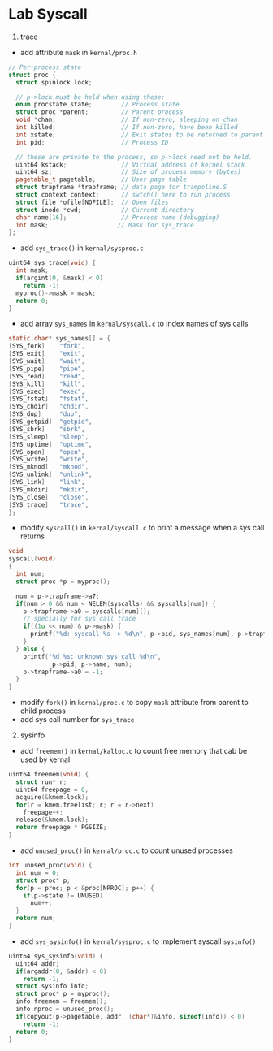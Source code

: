 # Lab Syscall

1. trace

- add attribute `mask` in `kernal/proc.h` 
```cpp
// Per-process state
struct proc {
  struct spinlock lock;

  // p->lock must be held when using these:
  enum procstate state;        // Process state
  struct proc *parent;         // Parent process
  void *chan;                  // If non-zero, sleeping on chan
  int killed;                  // If non-zero, have been killed
  int xstate;                  // Exit status to be returned to parent's wait
  int pid;                     // Process ID

  // these are private to the process, so p->lock need not be held.
  uint64 kstack;               // Virtual address of kernel stack
  uint64 sz;                   // Size of process memory (bytes)
  pagetable_t pagetable;       // User page table
  struct trapframe *trapframe; // data page for trampoline.S
  struct context context;      // swtch() here to run process
  struct file *ofile[NOFILE];  // Open files
  struct inode *cwd;           // Current directory
  char name[16];               // Process name (debugging)
  int mask;                   // Mask for sys_trace
};
``` 

- add `sys_trace()` in `kernal/sysproc.c`
```cpp
uint64 sys_trace(void) {
  int mask;
  if(argint(0, &mask) < 0)
    return -1;
  myproc()->mask = mask;
  return 0;
}
```

- add array `sys_names` in `kernal/syscall.c` to index names of sys calls
```c
static char* sys_names[] = {
[SYS_fork]    "fork",
[SYS_exit]    "exit",
[SYS_wait]    "wait",
[SYS_pipe]    "pipe",
[SYS_read]    "read",
[SYS_kill]    "kill",
[SYS_exec]    "exec",
[SYS_fstat]   "fstat",
[SYS_chdir]   "chdir",
[SYS_dup]     "dup",
[SYS_getpid]  "getpid",
[SYS_sbrk]    "sbrk",
[SYS_sleep]   "sleep",
[SYS_uptime]  "uptime",
[SYS_open]    "open",
[SYS_write]   "write",
[SYS_mknod]   "mknod",
[SYS_unlink]  "unlink",
[SYS_link]    "link",
[SYS_mkdir]   "mkdir",
[SYS_close]   "close",
[SYS_trace]   "trace",
};
```

- modify `syscall()` in `kernal/syscall.c` to print a message when a sys call returns 
```cpp
void
syscall(void)
{
  int num;
  struct proc *p = myproc();

  num = p->trapframe->a7;
  if(num > 0 && num < NELEM(syscalls) && syscalls[num]) {
    p->trapframe->a0 = syscalls[num]();
    // specially for sys call trace 
    if((1u << num) & p->mask) {
      printf("%d: syscall %s -> %d\n", p->pid, sys_names[num], p->trapframe->a0);
    }
  } else {
    printf("%d %s: unknown sys call %d\n",
            p->pid, p->name, num);
    p->trapframe->a0 = -1;
  }
}
```

- modify `fork()` in `kernal/proc.c` to copy `mask` attribute from parent to child process
- add sys call number for `sys_trace`

2. sysinfo

- add `freemem()` in `kernal/kalloc.c` to count free memory that cab be used by kernal
```cpp
uint64 freemem(void) {
  struct run* r;
  uint64 freepage = 0;
  acquire(&kmem.lock);
  for(r = kmem.freelist; r; r = r->next) 
    freepage++;
  release(&kmem.lock);
  return freepage * PGSIZE;
}
```

- add `unused_proc()` in `kernal/proc.c` to count unused processes
```cpp
int unused_proc(void) {
  int num = 0;
  struct proc* p;
  for(p = proc; p < &proc[NPROC]; p++) {
    if(p->state != UNUSED)
      num++;
  }
  return num;
}
```

- add `sys_sysinfo()` in `kernal/sysproc.c` to implement syscall `sysinfo()`
```cpp
uint64 sys_sysinfo(void) {
  uint64 addr;
  if(argaddr(0, &addr) < 0) 
    return -1;
  struct sysinfo info;
  struct proc* p = myproc();
  info.freemem = freemem();
  info.nproc = unused_proc();
  if(copyout(p->pagetable, addr, (char*)&info, sizeof(info)) < 0)
    return -1;
  return 0;
}
```